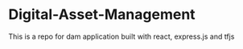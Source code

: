 # Digital-Asset-Management
This is a repo for dam application built with react, express.js and tfjs
